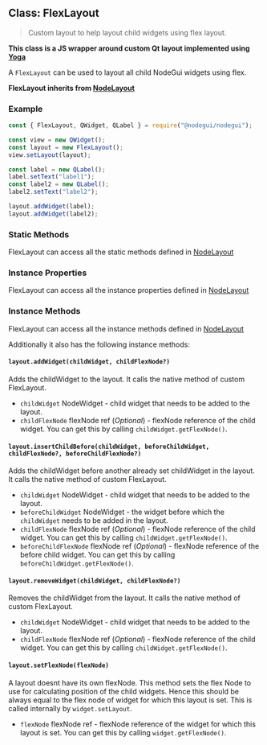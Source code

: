## Class: FlexLayout

> Custom layout to help layout child widgets using flex layout.

**This class is a JS wrapper around custom Qt layout implemented using [Yoga](https://github.com/facebook/yoga)**

A `FlexLayout` can be used to layout all child NodeGui widgets using flex.

**FlexLayout inherits from [NodeLayout](api/NodeLayout.md)**

### Example

```javascript
const { FlexLayout, QWidget, QLabel } = require("@nodegui/nodegui");

const view = new QWidget();
const layout = new FlexLayout();
view.setLayout(layout);

const label = new QLabel();
label.setText("label1");
const label2 = new QLabel();
label2.setText("label2");

layout.addWidget(label);
layout.addWidget(label2);
```

### Static Methods

FlexLayout can access all the static methods defined in [NodeLayout](api/NodeLayout.md)

### Instance Properties

FlexLayout can access all the instance properties defined in [NodeLayout](api/NodeLayout.md)

### Instance Methods

FlexLayout can access all the instance methods defined in [NodeLayout](api/NodeLayout.md)

Additionally it also has the following instance methods:

#### `layout.addWidget(childWidget, childFlexNode?)`

Adds the childWidget to the layout. It calls the native method of custom FlexLayout.

- `childWidget` NodeWidget - child widget that needs to be added to the layout.
- `childFlexNode` flexNode ref (_Optional_) - flexNode reference of the child widget. You can get this by calling `childWidget.getFlexNode()`.

#### `layout.insertChildBefore(childWidget, beforeChildWidget, childFlexNode?, beforeChildFlexNode?)`

Adds the childWidget before another already set childWidget in the layout. It calls the native method of custom FlexLayout.

- `childWidget` NodeWidget - child widget that needs to be added to the layout.
- `beforeChildWidget` NodeWidget - the widget before which the `childWidget` needs to be added in the layout.
- `childFlexNode` flexNode ref (_Optional_) - flexNode reference of the child widget. You can get this by calling `childWidget.getFlexNode()`.
- `beforeChildFlexNode` flexNode ref (_Optional_) - flexNode reference of the before child widget. You can get this by calling `beforeChildWidget.getFlexNode()`.

#### `layout.removeWidget(childWidget, childFlexNode?)`

Removes the childWidget from the layout. It calls the native method of custom FlexLayout.

- `childWidget` NodeWidget - child widget that needs to be added to the layout.
- `childFlexNode` flexNode ref (_Optional_) - flexNode reference of the child widget. You can get this by calling `childWidget.getFlexNode()`.

#### `layout.setFlexNode(flexNode)`

A layout doesnt have its own flexNode. This method sets the flex Node to use for calculating position of the child widgets. Hence this should be always equal to the flex node of widget for which this layout is set. This is called internally by `widget.setLayout`.

- `flexNode` flexNode ref - flexNode reference of the widget for which this layout is set. You can get this by calling `widget.getFlexNode()`.
